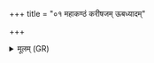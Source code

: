 +++
title = "०१ महाकण्ठं करीषजम् ऊबध्यादम्"

+++
<details><summary>मूलम् (GR)</summary>

महाकण्ठं करीषजम्  
ऊबध्यादम् अनाहुतिम् ।  
ओष्ठः कोकमुखश् च यस्  
तान् इतो नाशयामसि ॥
</details>
